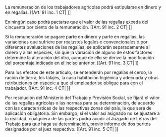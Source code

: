 La remuneración de los trabajadores agrícolas podrá estipularse en dinero y en regalías. [[Art. 91 inc. 1 CT| ]]

En ningún caso podrá pactarse que el valor de las regalías exceda del cincuenta por ciento de la remuneración. [[Art. 91 inc. 2 CT| ]]

Si la remuneración se pagare parte en dinero y parte en regalías, las variaciones que sufriere por reajustes legales o convencionales o por diferentes avaluaciones de las regalías, se aplicarán separadamente al dinero y a las especies, sin que la variación de alguno de estos factores determine la alteración del otro, aunque de ello se derive la modificación del porcentaje indicado en el inciso anterior. [[Art. 91 inc. 3 CT| ]]

Para los efectos de este artículo, se entenderán por regalías el cerco, la ración de tierra, los talajes, la casa habitación higiénica y adecuada y otras retribuciones en especie a que el empleador se obligue para con el trabajador. [[Art. 91 inc. 4 CT| ]]

Por resolución del Ministerio del Trabajo y Previsión Social, se fijará el valor de las regalías agrícolas o las normas para su determinación, de acuerdo con las características de las respectivas zonas del país, la que será de aplicación obligatoria. Sin embargo, si el valor así asignado no se ajustare a la realidad, cualquiera de las partes podrá acudir al Juzgado de Letras del Trabajo para que haga su determinación, previo informe de dos peritos designados por el juez respectivo. [[Art. 91 inc. 5 CT| ]]